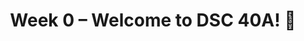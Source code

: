 ---
    title: Week 0 – Welcome to DSC 40A! 👋
    weekNumber: 0
    days:
      - date: 2021-9-23
        events:
          "**LEC 1**{: .label .label-lecture } Introduction to Optimization":
            "[Ch. 1, Pages 1-4](resources/notes/notes_chapter_1.pdf#page=1)"
---